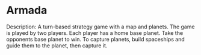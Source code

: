 Armada
===========

Description:  A turn-based strategy game with a map and planets. The game is played by two players.
              Each player has a home base planet. Take the opponents base planet to win. To capture
              planets, build spaceships and guide them to the planet, then capture it.
